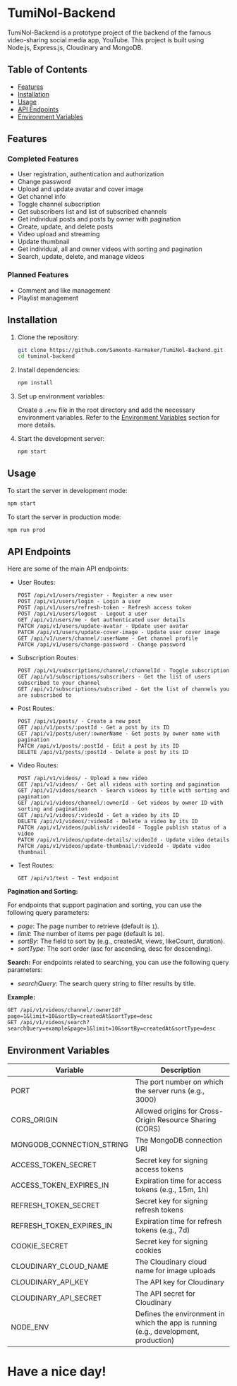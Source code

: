 # TumiNol-Backend

TumiNol-Backend is a prototype project of the backend of the famous video-sharing social media app, YouTube. This project is built using Node.js, Express.js, Cloudinary and MongoDB.

## Table of Contents

- [Features](#features)
- [Installation](#installation)
- [Usage](#usage)
- [API Endpoints](#api-endpoints)
- [Environment Variables](#environment-variables)

## Features

### Completed Features
- User registration, authentication and authorization
- Change password
- Upload and update avatar and cover image
- Get channel info
- Toggle channel subscription
- Get subscribers list and list of subscribed channels
- Get individual posts and posts by owner with pagination
- Create, update, and delete posts
- Video upload and streaming
- Update thumbnail
- Get individual, all and owner videos with sorting and pagination
- Search, update, delete, and manage videos

### Planned Features
- Comment and like management
- Playlist management

## Installation

1. Clone the repository:

    ```sh
    git clone https://github.com/Samonto-Karmaker/TumiNol-Backend.git
    cd tuminol-backend
    ```

2. Install dependencies:

    ```sh
    npm install
    ```

3. Set up environment variables:

    Create a `.env` file in the root directory and add the necessary environment variables. Refer to the [Environment Variables](#environment-variables) section for more details.

4. Start the development server:

    ```sh
    npm start
    ```

## Usage

To start the server in development mode:

```sh
npm start
```

To start the server in production mode:
```sh
npm run prod
```

## API Endpoints
Here are some of the main API endpoints:

- User Routes:

    ```http
    POST /api/v1/users/register - Register a new user
    POST /api/v1/users/login - Login a user
    POST /api/v1/users/refresh-token - Refresh access token
    POST /api/v1/users/logout - Logout a user
    GET /api/v1/users/me - Get authenticated user details
    PATCH /api/v1/users/update-avatar - Update user avatar
    PATCH /api/v1/users/update-cover-image - Update user cover image
    GET /api/v1/users/channel/:userName - Get channel profile
    PATCH /api/v1/users/change-password - Change password
    ```

- Subscription Routes:

    ```http
    POST /api/v1/subscriptions/channel/:channelId - Toggle subscription
    GET /api/v1/subscriptions/subscribers - Get the list of users subscribed to your channel
    GET /api/v1/subscriptions/subscribed - Get the list of channels you are subscribed to
    ```

- Post Routes:

    ```http
    POST /api/v1/posts/ - Create a new post
    GET /api/v1/posts/:postId - Get a post by its ID
    GET /api/v1/posts/user/:ownerName - Get posts by owner name with pagination
    PATCH /api/v1/posts/:postId - Edit a post by its ID
    DELETE /api/v1/posts/:postId - Delete a post by its ID
    ```

- Video Routes:

    ```http
    POST /api/v1/videos/ - Upload a new video
    GET /api/v1/videos/ - Get all videos with sorting and pagination
    GET /api/v1/videos/search - Search videos by title with sorting and pagination
    GET /api/v1/videos/channel/:ownerId - Get videos by owner ID with sorting and pagination
    GET /api/v1/videos/:videoId - Get a video by its ID
    DELETE /api/v1/videos/:videoId - Delete a video by its ID
    PATCH /api/v1/videos/publish/:videoId - Toggle publish status of a video
    PATCH /api/v1/videos/update-details/:videoId - Update video details
    PATCH /api/v1/videos/update-thumbnail/:videoId - Update video thumbnail
    ```

- Test Routes:

    ```http
    GET /api/v1/test - Test endpoint
    ```

**Pagination and Sorting:**

For endpoints that support pagination and sorting, you can use the following query parameters:

- _page_: The page number to retrieve (default is `1`).
- _limit_: The number of items per page (default is `10`).
- _sortBy_: The field to sort by (e.g., createdAt, views, likeCount, duration).
- _sortType_: The sort order (asc for ascending, desc for descending).

**Search:**
For endpoints related to searching, you can use the following query parameters:

- _searchQuery_: The search query string to filter results by title.

**Example:**

```http
GET /api/v1/videos/channel/:ownerId?page=1&limit=10&sortBy=createdAt&sortType=desc
GET /api/v1/videos/search?searchQuery=example&page=1&limit=10&sortBy=createdAt&sortType=desc
```


## Environment Variables

<table>
    <thead>
        <tr>
            <th>Variable</th>
            <th>Description</th>
        </tr>
    </thead>
    <tbody>
        <tr>
            <td>PORT</td>
            <td>The port number on which the server runs (e.g., 3000)</td>
        </tr>
        <tr>
            <td>CORS_ORIGIN</td>
            <td>Allowed origins for Cross-Origin Resource Sharing (CORS)</td>
        </tr>
        <tr>
            <td>MONGODB_CONNECTION_STRING</td>
            <td>The MongoDB connection URI</td>
        </tr>
        <tr>
            <td>ACCESS_TOKEN_SECRET</td>
            <td>Secret key for signing access tokens</td>
        </tr>
        <tr>
            <td>ACCESS_TOKEN_EXPIRES_IN</td>
            <td>Expiration time for access tokens (e.g., 15m, 1h)</td>
        </tr>
        <tr>
            <td>REFRESH_TOKEN_SECRET</td>
            <td>Secret key for signing refresh tokens</td>
        </tr>
        <tr>
            <td>REFRESH_TOKEN_EXPIRES_IN</td>
            <td>Expiration time for refresh tokens (e.g., 7d)</td>
        </tr>
        <tr>
            <td>COOKIE_SECRET</td>
            <td>Secret key for signing cookies</td>
        </tr>
        <tr>
            <td>CLOUDINARY_CLOUD_NAME</td>
            <td>The Cloudinary cloud name for image uploads</td>
        </tr>
        <tr>
            <td>CLOUDINARY_API_KEY</td>
            <td>The API key for Cloudinary</td>
        </tr>
        <tr>
            <td>CLOUDINARY_API_SECRET</td>
            <td>The API secret for Cloudinary</td>
        </tr>
        <tr>
            <td>NODE_ENV</td>
            <td>Defines the environment in which the app is running (e.g., development, production)</td>
        </tr>
    </tbody>
</table>

# Have a nice day!
